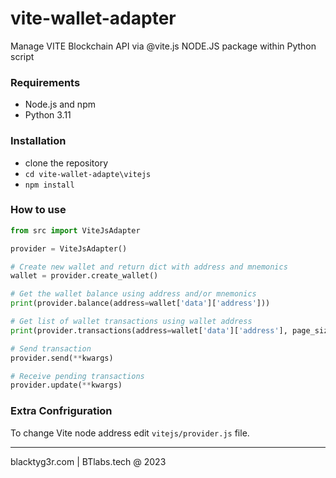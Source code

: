 # vite-wallet-adapter
Manage VITE Blockchain API via @vite.js NODE.JS package within Python script

### Requirements
- Node.js and npm
- Python 3.11

### Installation
- clone the repository
- `cd vite-wallet-adapte\vitejs`
- `npm install`

### How to use
```python
from src import ViteJsAdapter

provider = ViteJsAdapter()

# Create new wallet and return dict with address and mnemonics
wallet = provider.create_wallet()

# Get the wallet balance using address and/or mnemonics
print(provider.balance(address=wallet['data']['address']))

# Get list of wallet transactions using wallet address
print(provider.transactions(address=wallet['data']['address'], page_size=10, page_index=0))

# Send transaction
provider.send(**kwargs)

# Receive pending transactions
provider.update(**kwargs)
```

### Extra Confriguration
To change Vite node address edit `vitejs/provider.js` file.

---

blacktyg3r.com | BTlabs.tech @ 2023
